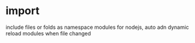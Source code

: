 import
======

include files or folds as namespace modules for nodejs, auto adn dynamic reload modules when file changed